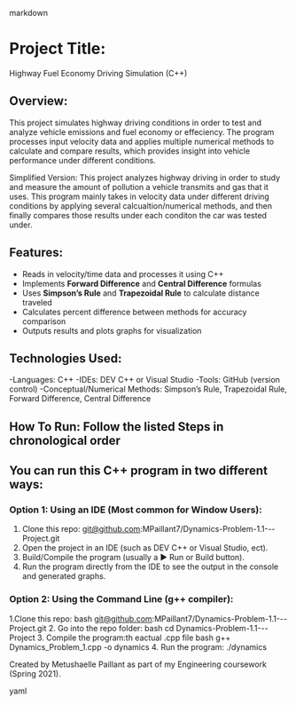 markdown

# Project Title: 
Highway Fuel Economy Driving Simulation (C++)

## Overview:   
This project simulates highway driving conditions in order to test and analyze vehicle emissions and fuel economy or effeciency.
The program processes input velocity data and applies multiple numerical methods to calculate and compare results, 
which provides insight into vehicle performance under different conditions.

Simplified Version: This project analyzes highway driving in order to study and measure the amount of pollution a vehicle transmits and gas that it uses. 
                    This program mainly takes in velocity data under different driving conditions by applying several calcualtion/numerical methods, 
                    and then finally compares those results under each conditon the car was tested under.

## Features: 
- Reads in velocity/time data and processes it using C++
- Implements **Forward Difference** and **Central Difference** formulas
- Uses **Simpson’s Rule** and **Trapezoidal Rule** to calculate distance traveled
- Calculates percent difference between methods for accuracy comparison
- Outputs results and plots graphs for visualization

## Technologies Used:
-Languages: C++ 
-IDEs: DEV C++ or Visual Studio
-Tools: GitHub (version control)
-Conceptual/Numerical Methods: Simpson’s Rule, Trapezoidal Rule, Forward Difference, Central Difference

## How To Run: Follow the listed Steps in chronological order
You can run this C++ program in two different ways:
---
### Option 1: Using an IDE (Most common for Window Users):
1. Clone this repo: 
   git@github.com:MPaillant7/Dynamics-Problem-1.1---Project.git
2. Open the project in an IDE (such as DEV C++ or Visual Studio, ect).
3. Build/Compile the program (usually a ▶️ Run or Build button).
4. Run the program directly from the IDE to see the output in the console and generated graphs.

### Option 2: Using the Command Line (g++ compiler):
1.Clone this repo:
   bash
   git@github.com:MPaillant7/Dynamics-Problem-1.1---Project.git
2. Go into the repo folder:
   bash
   cd Dynamics-Problem-1.1---Project
3. Compile the program:th eactual .cpp file
   bash
   g++ Dynamics_Problem_1.cpp -o dynamics
4. Run the program:
   ./dynamics

Created by Metushaelle Paillant as part of my Engineering coursework (Spring 2021).

yaml
   














